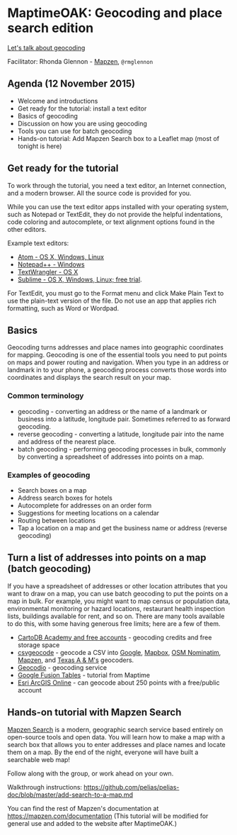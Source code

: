 # MaptimeOAK: Geocoding and place search edition

[Let's talk about geocoding](http://www.meetup.com/Maptime-SF/events/226540295/)

Facilitator: Rhonda Glennon - [Mapzen](https://mapzen.com/), `@rmglennon`

## Agenda (12 November 2015)

- Welcome and introductions
- Get ready for the tutorial: install a text editor
- Basics of geocoding
- Discussion on how you are using geocoding
- Tools you can use for batch geocoding
- Hands-on tutorial: Add Mapzen Search box to a Leaflet map (most of tonight is here)

## Get ready for the tutorial

To work through the tutorial, you need a text editor, an Internet connection, and a modern browser. All the source code is provided for you.

While you can use the text editor apps installed with your operating system, such as Notepad or TextEdit, they do not provide the helpful indentations, code coloring and autocomplete, or text alignment options found in the other editors.

Example text editors:

- [Atom - OS X, Windows, Linux](https://atom.io/)
- [Notepad++ - Windows](https://notepad-plus-plus.org/)
- [TextWrangler - OS X](http://www.barebones.com/products/textwrangler/)
- [Sublime - OS X, Windows, Linux; free trial](http://www.sublimetext.com/).

For TextEdit, you must go to the Format menu and click Make Plain Text to use the plain-text version of the file. Do not use an app that applies rich formatting, such as Word or Wordpad.

## Basics

Geocoding turns addresses and place names into geographic coordinates for mapping. Geocoding is one of the essential tools you need to put points on maps and power routing and navigation. When you type in an address or landmark in to your phone, a geocoding process converts those words into coordinates and displays the search result on your map.


### Common terminology

- geocoding - converting an address or the name of a landmark or business into a latitude, longitude pair. Sometimes referred to as forward geocoding.
- reverse geocoding - converting a latitude, longitude pair into the name and address of the nearest place.
- batch geocoding - performing geocoding processes in bulk, commonly by converting a spreadsheet of addresses into points on a map.

### Examples of geocoding

- Search boxes on a map
- Address search boxes for hotels
- Autocomplete for addresses on an order form
- Suggestions for meeting locations on a calendar
- Routing between locations
- Tap a location on a map and get the business name or address (reverse geocoding)

## Turn a list of addresses into points on a map (batch geocoding)

If you have a spreadsheet of addresses or other location attributes that you want to draw on a map, you can use batch geocoding to put the points on a map in bulk. For example, you might want to map census or population data, environmental monitoring or hazard locations, restaurant health inspection lists, buildings available for rent, and so on. There are many tools available to do this, with some having generous free limits; here are a few of them.

- [CartoDB Academy and free accounts](https://cartodb.com/signup?plan=academy) - geocoding credits and free storage space
- [csvgeocode](https://github.com/veltman/csvgeocode) - geocode a CSV into [Google](https://developers.google.com/maps/documentation/geocoding/), [Mapbox](https://www.mapbox.com/developers/api/geocoding/), [OSM Nominatim](http://nominatim.openstreetmap.org/), [Mapzen](https://mapzen.com/projects/search), and [Texas A & M's](http://geoservices.tamu.edu/Services/Geocode/WebService/) geocoders.
- [Geocodio](http://geocod.io/) - geocoding service
- [Google Fusion Tables](http://mappingmashups.net/2012/11/29/mapping-with-google-fusion-tables/) - tutorial from Maptime
- [Esri ArcGIS Online](http://www.arcgis.com/home/webmap/viewer.html) - can geocode about 250 points with a free/public account

## Hands-on tutorial with Mapzen Search

[Mapzen Search](https://mapzen.com/projects/search) is a modern, geographic search service based entirely on open-source tools and open data. You will learn how to make a map with a search box that allows you to enter addresses and place names and locate them on a map. By the end of the night, everyone will have built a searchable web map!

Follow along with the group, or work ahead on your own.

Walkthrough instructions: https://github.com/pelias/pelias-doc/blob/master/add-search-to-a-map.md

You can find the rest of Mapzen's documentation at https://mapzen.com/documentation (This tutorial will be modified for general use and added to the website after MaptimeOAK.)
